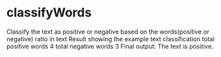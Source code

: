 # classifyWords
Classify the text as positive or negative based on the words(positive or negative) ratio in text
Result showing the example text classification 
total positive words 4
total negative  words 3
Final output:
 The text is positive.   
